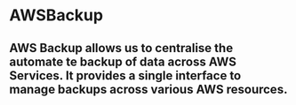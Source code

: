 # AWSBackup
## AWS Backup allows us to centralise the automate te backup of data across AWS Services. It provides a single interface to manage backups across various AWS resources.
